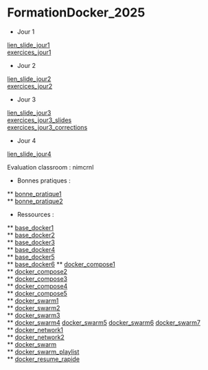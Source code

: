 # FormationDocker_2025

* Jour 1

[lien_slide_jour1](https://github.com/SitrakaResearchAndPOC/FormationDocker_2025/blob/main/Docker%20Jours%201.pptx)
</br> 
[exercices_jour1](https://github.com/SitrakaResearchAndPOC/FormationDocker_2025/edit/main/exercices_jour1.md)

* Jour 2

[lien_slide_jour2](https://github.com/SitrakaResearchAndPOC/FormationDocker_2025/blob/main/Docker%20Jours%202.pptx)
</br> 
[exercices_jour2](https://github.com/SitrakaResearchAndPOC/FormationDocker_2025/blob/main/exercices_jour2.md)


* Jour 3

[lien_slide_jour3](https://github.com/SitrakaResearchAndPOC/FormationDocker_2025/blob/main/Docker%20Jours%203.pptx)
</br> 
[exercices_jour3_slides](https://github.com/SitrakaResearchAndPOC/FormationDocker_2025/blob/main/exercices_jour3.pptx)
</br> 
[exercices_jour3_corrections](https://github.com/SitrakaResearchAndPOC/FormationDocker_2025/blob/main/exercices_jour3.md)

* Jour 4

[lien_slide_jour4](https://github.com/SitrakaResearchAndPOC/FormationDocker_2025/blob/main/Docker%20Jours%20%204.pptx)
</br> 

Evaluation classroom : nimcrnl

* Bonnes pratiques : 

** [bonne_pratique1](https://www.youtube.com/watch?v=BOrgHSF4rKQ)  </br>
** [bonne_pratique2](https://www.youtube.com/watch?v=rVJMH9iuelA&pp=ygUUYm9ubmUgcHJhdGlxdWUgeGF2a2k%3D)  </br>

* Ressources : 

** [base_docker1](https://www.youtube.com/playlist?list=PLn6POgpklwWq0iz59-px2z-qjDdZKEvWd) </br>
** [base_docker2](https://www.youtube.com/playlist?list=PLpLG--nxBMd-wO_MAWh3gzqCcFh4qNMvP)  </br>
** [base_docker3](https://www.youtube.com/watch?v=3aompDCIUPA) </br>
** [base_docker4](https://www.youtube.com/watch?v=3aompDCIUPA) </br>
** [base_docker5](https://www.youtube.com/watch?v=fZZwN_e3LYg&pp=ygUVZWF6eXRyYWluaW5nICsgZG9ja2Vy) </br>
** [base_docker6](https://www.youtube.com/watch?v=jXBS9-lvyvY&t=10s&pp=ygUGZG9ja2Vy)
** [docker_compose1](https://www.youtube.com/@nicelydev) </br>
** [docker_compose2](https://www.youtube.com/@nicelydev) </br>
** [docker_compose3](https://www.youtube.com/watch?v=y1QUtn_x12I) </br>
** [docker_compose4](https://www.youtube.com/watch?v=CEuWK3Imdtg&pp=ygUMZG9ja2VyIHN3YXJt) </br>
** [docker_compose5](https://www.youtube.com/watch?v=t1zjlajR8Ck&pp=ygUVZWF6eXRyYWluaW5nICsgZG9ja2Vy)  </br>
** [docker_swarm1](https://www.youtube.com/watch?v=CPS5yXzLBwQ&list=PLYXcqIV23kPnVvMDw1sGYzSBZW1RfDgkZ) </br>
** [docker_swarm2](https://www.youtube.com/watch?v=fVAvGMg4ugo&pp=ygUbZWF6eXRyYWluaW5nICsgZG9ja2VyIHN3YXJt) </br>
** [docker_swarm3](https://www.youtube.com/watch?v=Xj6RrWkJCxk)  </br>
** [docker_swarm4](https://www.youtube.com/watch?v=r_4__wmyrcw)  [docker_swarm5](https://www.youtube.com/watch?v=r_4__wmyrcw) [docker_swarm6](https://www.youtube.com/watch?v=ivEQ3rFe-sg) [docker_swarm7](https://www.youtube.com/playlist?list=PLLhEJK7fQIxAY4gZd1Wl-GsLvg-e9Ap1e)  </br>
** [docker_network1](https://www.youtube.com/watch?v=bKFMS5C4CG0&pp=ygUOZG9ja2VyIG5ldHdvcms%3D) </br>
** [docker_network2](https://www.youtube.com/watch?v=5grbXvV_DSk&pp=ygUOZG9ja2VyIG5ldHdvcms%3D) </br>
** [docker_swarm](https://www.youtube.com/@Thetips4you/search?query=docker%20swarm) </br>
** [docker_swarm_playlist](https://www.youtube.com/playlist?list=PLLhEJK7fQIxAY4gZd1Wl-GsLvg-e9Ap1e) </br>
** [docker_resume_rapide](https://www.youtube.com/watch?v=ES4BcZcsBdU)
